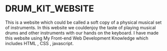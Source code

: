 # DRUM_KIT_WEBSITE
This is a website which could be called a soft copy of a physical musical set of instruments.
In this website we couldenjoy the taste of playing musical drums and other instruments with our hands on the keyboard.
I have made this website using My Front-end Web Development Knowledge which includes HTML , CSS , javascript.
